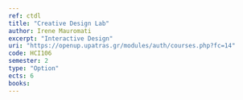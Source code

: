 ```yaml
---
ref: ctdl
title: "Creative Design Lab"
author: Irene Mauromati
excerpt: "Interactive Design"
uri: "https://openup.upatras.gr/modules/auth/courses.php?fc=14"
code: HCI106
semester: 2
type: "Option"
ects: 6
books: 
---
```

